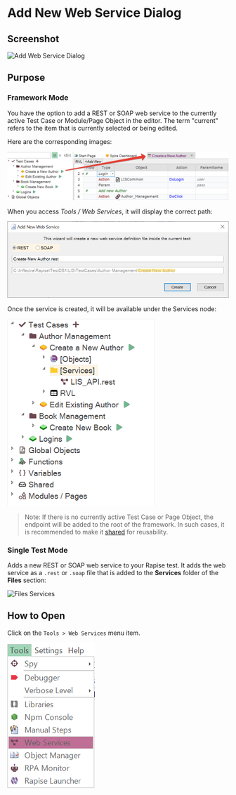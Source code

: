 # Add New Web Service Dialog

## Screenshot

![Add Web Service Dialog](./img/dialog_add_web_service1.png)

## Purpose

### Framework Mode

You have the option to add a REST or SOAP web service to the currently active Test Case or Module/Page Object in the editor. The term "current" refers to the item that is currently selected or being edited.

Here are the corresponding images:

![Current Test Case](img/dialog_add_web_service_current_test_case.png)

When you access *Tools / Web Services*, it will display the correct path:

![Web Service Name](img/dialog_add_web_service_service_test_name.png)

Once the service is created, it will be available under the Services node:

![Web Service Node](img/dialog_add_web_service_ws_node.png)

> Note: If there is no currently active Test Case or Page Object, the endpoint will be added to the root of the framework. In such cases, it is recommended to make it [shared](/Guide/Frameworks/frameworks#managing-common-data) for reusability.

### Single Test Mode

Adds a new REST or SOAP web service to your Rapise test. It adds the web service as a `.rest` or `.soap` file that is added to the **Services** folder of the **Files** section:

![Files Services](./img/dialog_add_web_service_files.png)

## How to Open

Click on the `Tools > Web Services` menu item.

![Tools > Web Services](img/dialog_add_web_service_menu.png)
